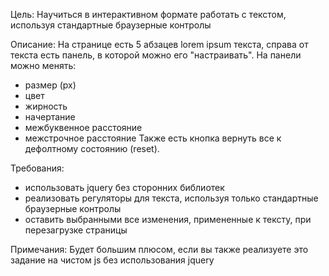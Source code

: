 Цель: Научиться в интерактивном формате работать с текстом, используя стандартные браузерные контролы

Описание:
На странице есть 5 абзацев lorem ipsum текста, справа от текста есть панель, в которой можно его "настраивать".
На панели можно менять:
- размер (px)
- цвет
- жирность
- начертание
- межбуквенное расстояние
- межстрочное расстояние
Также есть кнопка вернуть все к дефолтному состоянию (reset).

Требования:
- использовать jquery без сторонних библиотек
- реализовать регуляторы для текста, используя только стандартные браузерные контролы
- оставить выбранными все изменения, примененные к тексту, при перезагрузке страницы 

Примечания:
Будет большим плюсом, если вы также реализуете это задание на чистом js без использования jquery
